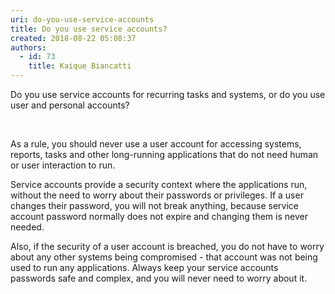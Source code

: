 ```yaml
---
uri: do-you-use-service-accounts
title: Do you use service accounts?
created: 2018-08-22 05:08:37
authors:
  - id: 73
    title: Kaique Biancatti
---
```





<span class='intro'> Do you use service accounts for recurring tasks and systems, or do you use user and personal accounts?<br> </span>

<p><br></p><p>​As a rule, you should never use a user account for accessing systems, reports, tasks and other long-running&#160;applications that do not need human or user interaction to run.</p><p>Service accounts provide a security context where the applications run, without the need to worry about their passwords or privileges. If a user changes their password, you will not break anything, because service account password normally does not expire and changing them is never needed. <br></p><p>Also, if the security of a user account is breached, you do not have to worry about any other systems being compromised - that account was not being used to run any applications. Always keep your service accounts passwords safe and complex, and you will never need to worry about it.​</p>


